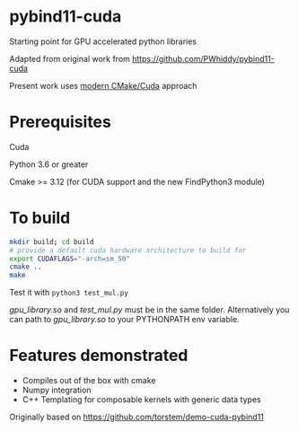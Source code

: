 # pybind11-cuda

Starting point for GPU accelerated python libraries 

Adapted from original work from https://github.com/PWhiddy/pybind11-cuda

Present work uses [modern CMake/Cuda](https://developer.download.nvidia.com/video/gputechconf/gtc/2019/presentation/s9444-build-systems-exploring-modern-cmake-cuda-v2.pdf) approach

# Prerequisites

Cuda

Python 3.6 or greater 

Cmake >= 3.12 (for CUDA support and the new FindPython3 module)

# To build 

```bash
mkdir build; cd build
# provide a default cuda hardware architecture to build for
export CUDAFLAGS="-arch=sm_50"
cmake ..
make
``` 

Test it with 
```python3 test_mul.py``` 
 
_gpu_library.so_ and _test_mul.py_ must be in the same folder. Alternatively you can path to _gpu_library.so_ to your PYTHONPATH env variable.
 
# Features demonstrated 

- Compiles out of the box with cmake
- Numpy integration
- C++ Templating for composable kernels with generic data types

Originally based on https://github.com/torstem/demo-cuda-pybind11
